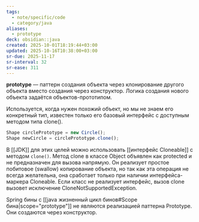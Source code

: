 ```yaml
---
tags:
  - note/specific/code
  - category/java
aliases:
  - prototype
deck: obsidian::java
created: 2025-10-01T18:19:44+03:00
updated: 2025-10-16T10:38:00+03:00
sr-due: 2025-11-17
sr-interval: 32
sr-ease: 311
---
```


**prototype**
—
паттерн создания объекта через клонирование другого объекта вместо создания через конструктор. Логика создания нового объекта задаётся объектов-прототипом.

Используется, когда нужен похожий объект, но мы не знаем его конкретный тип, известен только его базовый интерфейс с доступным методом типа clone().
```js
Shape circlePrototype = new Circle();  
Shape newCircle = circlePrototype.clone();
```

В [[JDK]] для этих целей можно использовать [[интерфейс Cloneable]] с методом `clone()`. Метод clone в классе Object объявлен как protected и не предназначен для вызова напрямую. Он реализует простое побитовое (swallow) копирование объекта, но так как эта операция не всегда желательна, она сработает только при наличии интерфейса-маркера Cloneable. Если класс не реализует интерфейс, вызов clone вызовет исключение CloneNotSupportedException.

Spring бины c [[java жизненный цикл бинов#Scope бина|scope="prototype"]] не являются реализацией паттерна Prototype. Они создаются через конструктор.
